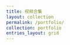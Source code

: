 ```yaml
---
title: 视频合集
layout: collection
permalink: /portfolio/
collection: portfolio
entries_layout: grid
---
```

